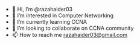 - 👋 Hi, I’m @razahaider03
- 👀 I’m interested in Computer Networking
- 🌱 I’m currently learning CCNA
- 💞️ I’m looking to collaborate on CCNA community
- 📫 How to reach me razahaider03@gmail.com

<!---
razahaider03/razahaider03 is a ✨ special ✨ repository because its `README.md` (this file) appears on your GitHub profile.
You can click the Preview link to take a look at your changes.
--->
